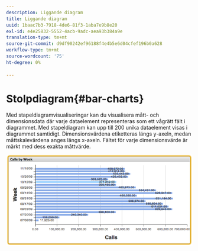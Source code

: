 ```yaml
---
description: Liggande diagram
title: Liggande diagram
uuid: 1baac7b3-7918-4de6-81f3-1aba7e9b8e20
exl-id: e4e25832-5552-4acb-9adc-aea93b384a9e
translation-type: tm+mt
source-git-commit: d9df90242ef96188f4e4b5e6d04cfef196b0a628
workflow-type: tm+mt
source-wordcount: '75'
ht-degree: 0%

---
```


# Stolpdiagram{#bar-charts}

Med stapeldiagramvisualiseringar kan du visualisera mått- och dimensionsdata där varje dataelement representeras som ett vågrätt fält i diagrammet. Med stapeldiagram kan upp till 200 unika dataelement visas i diagrammet samtidigt. Dimensionsvärdena etiketteras längs y-axeln, medan måttskalevärdena anges längs x-axeln. Fältet för varje dimensionsvärde är märkt med dess exakta måttvärde.

![](assets/bar_chart.png)
